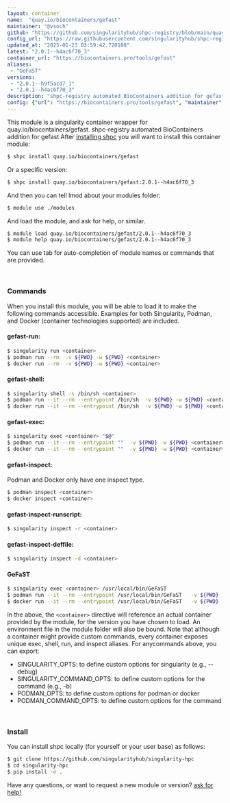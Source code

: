 ```yaml
---
layout: container
name:  "quay.io/biocontainers/gefast"
maintainer: "@vsoch"
github: "https://github.com/singularityhub/shpc-registry/blob/main/quay.io/biocontainers/gefast/container.yaml"
config_url: "https://raw.githubusercontent.com/singularityhub/shpc-registry/main/quay.io/biocontainers/gefast/container.yaml"
updated_at: "2025-01-23 03:59:42.720108"
latest: "2.0.1--h4ac6f70_3"
container_url: "https://biocontainers.pro/tools/gefast"
aliases:
 - "GeFaST"
versions:
 - "2.0.1--h9f5acd7_1"
 - "2.0.1--h4ac6f70_3"
description: "shpc-registry automated BioContainers addition for gefast"
config: {"url": "https://biocontainers.pro/tools/gefast", "maintainer": "@vsoch", "description": "shpc-registry automated BioContainers addition for gefast", "latest": {"2.0.1--h4ac6f70_3": "sha256:148956a13ff704c63f68f785c7da3dd335ed07a97764fffcfc04614d6203159d"}, "tags": {"2.0.1--h9f5acd7_1": "sha256:cb17e28f40249c0092129cbfea891eebfc450b4a9f6392c654fab19cd154bce1", "2.0.1--h4ac6f70_3": "sha256:148956a13ff704c63f68f785c7da3dd335ed07a97764fffcfc04614d6203159d"}, "docker": "quay.io/biocontainers/gefast", "aliases": {"GeFaST": "/usr/local/bin/GeFaST"}}
---
```


This module is a singularity container wrapper for quay.io/biocontainers/gefast.
shpc-registry automated BioContainers addition for gefast
After [installing shpc](#install) you will want to install this container module:


```bash
$ shpc install quay.io/biocontainers/gefast
```

Or a specific version:

```bash
$ shpc install quay.io/biocontainers/gefast:2.0.1--h4ac6f70_3
```

And then you can tell lmod about your modules folder:

```bash
$ module use ./modules
```

And load the module, and ask for help, or similar.

```bash
$ module load quay.io/biocontainers/gefast/2.0.1--h4ac6f70_3
$ module help quay.io/biocontainers/gefast/2.0.1--h4ac6f70_3
```

You can use tab for auto-completion of module names or commands that are provided.

<br>

### Commands

When you install this module, you will be able to load it to make the following commands accessible.
Examples for both Singularity, Podman, and Docker (container technologies supported) are included.

#### gefast-run:

```bash
$ singularity run <container>
$ podman run --rm  -v ${PWD} -w ${PWD} <container>
$ docker run --rm  -v ${PWD} -w ${PWD} <container>
```

#### gefast-shell:

```bash
$ singularity shell -s /bin/sh <container>
$ podman run --it --rm --entrypoint /bin/sh  -v ${PWD} -w ${PWD} <container>
$ docker run --it --rm --entrypoint /bin/sh  -v ${PWD} -w ${PWD} <container>
```

#### gefast-exec:

```bash
$ singularity exec <container> "$@"
$ podman run --it --rm --entrypoint ""  -v ${PWD} -w ${PWD} <container> "$@"
$ docker run --it --rm --entrypoint ""  -v ${PWD} -w ${PWD} <container> "$@"
```

#### gefast-inspect:

Podman and Docker only have one inspect type.

```bash
$ podman inspect <container>
$ docker inspect <container>
```

#### gefast-inspect-runscript:

```bash
$ singularity inspect -r <container>
```

#### gefast-inspect-deffile:

```bash
$ singularity inspect -d <container>
```


#### GeFaST

```bash
$ singularity exec <container> /usr/local/bin/GeFaST
$ podman run --it --rm --entrypoint /usr/local/bin/GeFaST   -v ${PWD} -w ${PWD} <container> -c " $@"
$ docker run --it --rm --entrypoint /usr/local/bin/GeFaST   -v ${PWD} -w ${PWD} <container> -c " $@"
```



In the above, the `<container>` directive will reference an actual container provided
by the module, for the version you have chosen to load. An environment file in the
module folder will also be bound. Note that although a container
might provide custom commands, every container exposes unique exec, shell, run, and
inspect aliases. For anycommands above, you can export:

 - SINGULARITY_OPTS: to define custom options for singularity (e.g., --debug)
 - SINGULARITY_COMMAND_OPTS: to define custom options for the command (e.g., -b)
 - PODMAN_OPTS: to define custom options for podman or docker
 - PODMAN_COMMAND_OPTS: to define custom options for the command

<br>

### Install

You can install shpc locally (for yourself or your user base) as follows:

```bash
$ git clone https://github.com/singularityhub/singularity-hpc
$ cd singularity-hpc
$ pip install -e .
```

Have any questions, or want to request a new module or version? [ask for help!](https://github.com/singularityhub/singularity-hpc/issues)